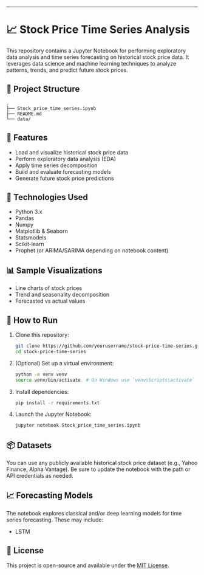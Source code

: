 
---

# 📈 Stock Price Time Series Analysis

This repository contains a Jupyter Notebook for performing exploratory data analysis and time series forecasting on historical stock price data. It leverages data science and machine learning techniques to analyze patterns, trends, and predict future stock prices.

## 📂 Project Structure

```
.
├── Stock_price_time_series.ipynb  
├── README.md                      
└── data/                          
```

## 🚀 Features

* Load and visualize historical stock price data
* Perform exploratory data analysis (EDA)
* Apply time series decomposition
* Build and evaluate forecasting models
* Generate future stock price predictions

## 🧰 Technologies Used

* Python 3.x
* Pandas
* Numpy
* Matplotlib & Seaborn
* Statsmodels
* Scikit-learn
* Prophet (or ARIMA/SARIMA depending on notebook content)

## 📊 Sample Visualizations

* Line charts of stock prices
* Trend and seasonality decomposition
* Forecasted vs actual values

## 🧪 How to Run

1. Clone this repository:

   ```bash
   git clone https://github.com/yourusername/stock-price-time-series.git
   cd stock-price-time-series
   ```

2. (Optional) Set up a virtual environment:

   ```bash
   python -m venv venv
   source venv/bin/activate  # On Windows use `venv\Scripts\activate`
   ```

3. Install dependencies:

   ```bash
   pip install -r requirements.txt
   ```
4. Launch the Jupyter Notebook:

   ```bash
   jupyter notebook Stock_price_time_series.ipynb
   ```

## 📦 Datasets

You can use any publicly available historical stock price dataset (e.g., Yahoo Finance, Alpha Vantage). Be sure to update the notebook with the path or API credentials as needed.

## 📈 Forecasting Models

The notebook explores classical and/or deep learning models for time series forecasting. These may include:
* LSTM

## 📄 License

This project is open-source and available under the [MIT License](LICENSE).


